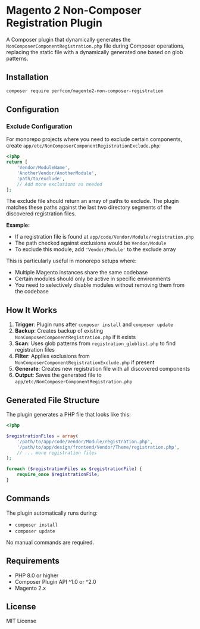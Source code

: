 # Magento 2 Non-Composer Registration Plugin

A Composer plugin that dynamically generates the `NonComposerComponentRegistration.php` file during Composer operations, replacing the static file with a dynamically generated one based on glob patterns.

## Installation

```bash
composer require perfcom/magento2-non-composer-registration
```

## Configuration

### Exclude Configuration

For monorepo projects where you need to exclude certain components, create `app/etc/NonComposerComponentRegistrationExclude.php`:

```php
<?php
return [
    'Vendor/ModuleName',
    'AnotherVendor/AnotherModule',
    'path/to/exclude',
    // Add more exclusions as needed
];
```

The exclude file should return an array of paths to exclude. The plugin matches these paths against the last two directory segments of the discovered registration files.

**Example:**
- If a registration file is found at `app/code/Vendor/Module/registration.php`
- The path checked against exclusions would be `Vendor/Module`
- To exclude this module, add `'Vendor/Module'` to the exclude array

This is particularly useful in monorepo setups where:
- Multiple Magento instances share the same codebase
- Certain modules should only be active in specific environments
- You need to selectively disable modules without removing them from the codebase

## How It Works

1. **Trigger**: Plugin runs after `composer install` and `composer update`
2. **Backup**: Creates backup of existing `NonComposerComponentRegistration.php` if it exists
3. **Scan**: Uses glob patterns from `registration_globlist.php` to find registration files
4. **Filter**: Applies exclusions from `NonComposerComponentRegistrationExclude.php` if present
5. **Generate**: Creates new registration file with all discovered components
6. **Output**: Saves the generated file to `app/etc/NonComposerComponentRegistration.php`

## Generated File Structure

The plugin generates a PHP file that looks like this:

```php
<?php

$registrationFiles = array(
    '/path/to/app/code/Vendor/Module/registration.php',
    '/path/to/app/design/frontend/Vendor/Theme/registration.php',
    // ... more registration files
);

foreach ($registrationFiles as $registrationFile) {
    require_once $registrationFile;
}
```


## Commands

The plugin automatically runs during:
- `composer install`
- `composer update`

No manual commands are required.

## Requirements

- PHP 8.0 or higher
- Composer Plugin API ^1.0 or ^2.0
- Magento 2.x

## License

MIT License